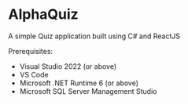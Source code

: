 # AlphaQuiz
A simple Quiz application built using C# and ReactJS

Prerequisites:
- Visual Studio 2022 (or above)
- VS Code
- Microsoft .NET Runtime 6 (or above)
- Microsoft SQL Server Management Studio
